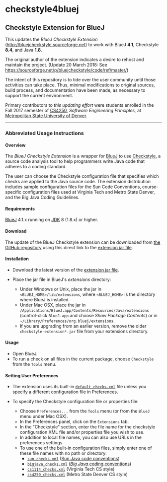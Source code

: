 # checkstyle4bluej
## Checkstyle Extension for BlueJ

This updates the *BlueJ Checkstyle Extension* (http://bluejcheckstyle.sourceforge.net) to work with BlueJ **4.1**, Checkstyle **8.4**, and Java **1.8**.

The original author of the extension indicates a desire to rehost and maintain the project. (Update 20 March 2018: See https://sourceforge.net/p/bluejcheckstyle/code/ref/master/)

The intent of this repository is to tide over the user community until those activities can take place.  Thus, minimal modifications to original sources, build process, and documentation have been made, as necessary to support the current environment.

Primary contributors to *this updating effort* were students enrolled in the Fall 2017 semester of [CS4250](http://www.jodypaul.com/cs/sweprin/), *Software Engineering Principles,* at [Metropolitan State University of Denver](http://www.msudenver.edu).

---
### Abbreviated Usage Instructions
#### Overview

The *BlueJ Checkstyle Extension* is a wrapper for [BlueJ](http://bluej.org) to use [Checkstyle](http://checkstyle.sourceforge.net/), a source code analysis tool to help programmers write Java code that adheres to a coding standard.

The user can choose the Checkstyle configuration file that specifies which checks are applied to the Java source code. The extension distribution includes sample configuration files for the Sun Code Conventions, course-specific configuration files used at Virginia Tech and Metro State Denver, and the Big Java Coding Guidelines.

#### Requirements

[BlueJ](http://bluej.org) 4.1.x running on [JDK](http://www.oracle.com/technetwork/java/javase/overview/index.html) 8 (1.8.x) or higher.

#### Download

The update of the BlueJ Checkstyle extension can be downloaded from [the GitHub repository](https://github.com/MetroCS/checkstyle4bluej) using this direct link to the [extension jar file](https://github.com/MetroCS/checkstyle4bluej/raw/master/checkstyle-extension-5.4.1.jar).

#### Installation

* Download the latest version of the [extension jar file](https://github.com/MetroCS/checkstyle4bluej/raw/master/checkstyle-extension-5.4.1.jar).

* Place the jar file in BlueJ's _extensions_ directory:

  * Under Windows or Unix, place the jar in `<BLUEJ_HOME>/lib/extensions`, where `<BLUEJ_HOME>` is the directory where BlueJ is installed.
  * Under Mac OSX, place the jar in `/Applications/BlueJ.app/Contents/Resources/Java/extensions` (control-click `BlueJ.app` and choose *Show Package Contents*) or in `~/Library/Preferences/org.bluej/extensions`.
  * If you are upgrading from an earlier version, remove the older `checkstyle-extension*.jar` file from your extensions directory.

#### Usage

* Open BlueJ.
* To run a check on all files in the current package, choose `Checkstyle` from the `Tools` menu.

#### Setting User Preferences

* The extension uses its built-in [`default_checks.xml`](https://github.com/MetroCS/checkstyle4bluej/blob/master/docs/default_checks.xml) file unless you specify a different configuration file in Preferences.

* To specify the Checkstyle configuration file or properties file:
  * Choose `Preferences...` from the `Tools` menu (or from the `BlueJ` menu under Mac OSX).
  * In the Preferences panel, click on the `Extensions` tab.
  * In the "Checkstyle" section, enter the file name for the checkstyle configuration XML file and/or properties file you wish to use.
  * In addition to local file names, you can also use URLs in the preferences settings.
  * To use one of the built-in configuration files, simply enter one of these file names with no path or directory:
    * [`sun_checks.xml`](https://github.com/MetroCS/checkstyle4bluej/blob/master/docs/sun_checks.xml) ([Sun Java code conventions](http://www.oracle.com/technetwork/java/javase/documentation/codeconvtoc-136057.html))
    * [`bigjava_checks.xml`](http://bluejcheckstyle.cvs.sourceforge.net/bluejcheckstyle/bluejcheckstyle/docs/bigjava_checks.xml?view=markup) ([*Big Java* coding conventions](http://horstmann.com/bigj/style.html))
    * [`cs1114_checks.xml`](http://bluejcheckstyle.cvs.sourceforge.net/bluejcheckstyle/bluejcheckstyle/docs/bigjava_checks.xml?view=markup) (Virginia Tech CS style)
    * [`cs4250_checks.xml`](https://github.com/MetroCS/checkstyle4bluej/blob/master/docs/cs4250_checks.xml) (Metro State Denver CS style)
